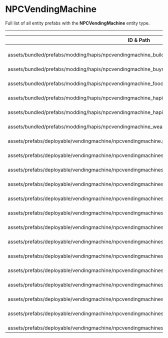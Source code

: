 # NPCVendingMachine
Full list of all <Badge type="warning" text="20"/> entity prefabs with the **NPCVendingMachine** entity type.

---
| ID & Path |
| --- |
| <a href="#2012620586"><Badge id="2012620586" type="tip" text="#"/></a> <Badge type="tip" text="2012620586"/> <br> assets/bundled/prefabs/modding/hapis/npcvendingmachine_building_hapis.prefab |
| <a href="#4240629323"><Badge id="4240629323" type="tip" text="#"/></a> <Badge type="tip" text="4240629323"/> <br> assets/bundled/prefabs/modding/hapis/npcvendingmachine_buyres_hapis.prefab |
| <a href="#2259370323"><Badge id="2259370323" type="tip" text="#"/></a> <Badge type="tip" text="2259370323"/> <br> assets/bundled/prefabs/modding/hapis/npcvendingmachine_food_hapis.prefab |
| <a href="#801029401"><Badge id="801029401" type="tip" text="#"/></a> <Badge type="tip" text="801029401"/> <br> assets/bundled/prefabs/modding/hapis/npcvendingmachine_hapis_farming.prefab |
| <a href="#2089668427"><Badge id="2089668427" type="tip" text="#"/></a> <Badge type="tip" text="2089668427"/> <br> assets/bundled/prefabs/modding/hapis/npcvendingmachine_hapis_hapis.prefab |
| <a href="#1310687873"><Badge id="1310687873" type="tip" text="#"/></a> <Badge type="tip" text="1310687873"/> <br> assets/bundled/prefabs/modding/hapis/npcvendingmachine_weapons_hapis.prefab |
| <a href="#2245774897"><Badge id="2245774897" type="tip" text="#"/></a> <Badge type="tip" text="2245774897"/> <br> assets/prefabs/deployable/vendingmachine/npcvendingmachine.prefab |
| <a href="#3971055878"><Badge id="3971055878" type="tip" text="#"/></a> <Badge type="tip" text="3971055878"/> <br> assets/prefabs/deployable/vendingmachine/npcvendingmachines/npcvendingmachine_attire.prefab |
| <a href="#538046694"><Badge id="538046694" type="tip" text="#"/></a> <Badge type="tip" text="538046694"/> <br> assets/prefabs/deployable/vendingmachine/npcvendingmachines/npcvendingmachine_building.prefab |
| <a href="#567510558"><Badge id="567510558" type="tip" text="#"/></a> <Badge type="tip" text="567510558"/> <br> assets/prefabs/deployable/vendingmachine/npcvendingmachines/npcvendingmachine_components.prefab |
| <a href="#2876719793"><Badge id="2876719793" type="tip" text="#"/></a> <Badge type="tip" text="2876719793"/> <br> assets/prefabs/deployable/vendingmachine/npcvendingmachines/npcvendingmachine_extra.prefab |
| <a href="#3866668316"><Badge id="3866668316" type="tip" text="#"/></a> <Badge type="tip" text="3866668316"/> <br> assets/prefabs/deployable/vendingmachine/npcvendingmachines/npcvendingmachine_farming.prefab |
| <a href="#712757139"><Badge id="712757139" type="tip" text="#"/></a> <Badge type="tip" text="712757139"/> <br> assets/prefabs/deployable/vendingmachine/npcvendingmachines/npcvendingmachine_fishexchange.prefab |
| <a href="#2055811113"><Badge id="2055811113" type="tip" text="#"/></a> <Badge type="tip" text="2055811113"/> <br> assets/prefabs/deployable/vendingmachine/npcvendingmachines/npcvendingmachine_hapisexchange.prefab |
| <a href="#1505537622"><Badge id="1505537622" type="tip" text="#"/></a> <Badge type="tip" text="1505537622"/> <br> assets/prefabs/deployable/vendingmachine/npcvendingmachines/npcvendingmachine_resources.prefab |
| <a href="#2259994529"><Badge id="2259994529" type="tip" text="#"/></a> <Badge type="tip" text="2259994529"/> <br> assets/prefabs/deployable/vendingmachine/npcvendingmachines/npcvendingmachine_tools.prefab |
| <a href="#534084276"><Badge id="534084276" type="tip" text="#"/></a> <Badge type="tip" text="534084276"/> <br> assets/prefabs/deployable/vendingmachine/npcvendingmachines/npcvendingmachine_travellingvendor.prefab |
| <a href="#3835594039"><Badge id="3835594039" type="tip" text="#"/></a> <Badge type="tip" text="3835594039"/> <br> assets/prefabs/deployable/vendingmachine/npcvendingmachines/npcvendingmachine_vehicles.prefab |
| <a href="#2038954881"><Badge id="2038954881" type="tip" text="#"/></a> <Badge type="tip" text="2038954881"/> <br> assets/prefabs/deployable/vendingmachine/npcvendingmachines/npcvendingmachine_vehicleshigh.prefab |
| <a href="#3836034446"><Badge id="3836034446" type="tip" text="#"/></a> <Badge type="tip" text="3836034446"/> <br> assets/prefabs/deployable/vendingmachine/npcvendingmachines/npcvendingmachine_weapons.prefab |

